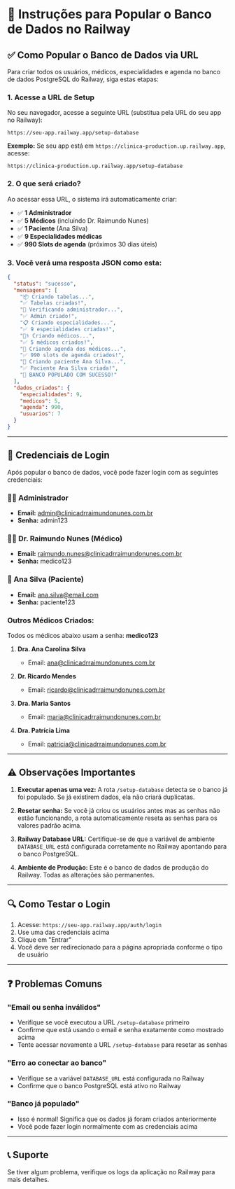 # 🚀 Instruções para Popular o Banco de Dados no Railway

## ✅ Como Popular o Banco de Dados via URL

Para criar todos os usuários, médicos, especialidades e agenda no banco de dados PostgreSQL do Railway, siga estas etapas:

### 1. Acesse a URL de Setup

No seu navegador, acesse a seguinte URL (substitua pela URL do seu app no Railway):

```
https://seu-app.railway.app/setup-database
```

**Exemplo:** Se seu app está em `https://clinica-production.up.railway.app`, acesse:
```
https://clinica-production.up.railway.app/setup-database
```

### 2. O que será criado?

Ao acessar essa URL, o sistema irá automaticamente criar:

- ✅ **1 Administrador**
- ✅ **5 Médicos** (incluindo Dr. Raimundo Nunes)
- ✅ **1 Paciente** (Ana Silva)
- ✅ **9 Especialidades médicas**
- ✅ **990 Slots de agenda** (próximos 30 dias úteis)

### 3. Você verá uma resposta JSON como esta:

```json
{
  "status": "sucesso",
  "mensagens": [
    "📦 Criando tabelas...",
    "✅ Tabelas criadas!",
    "👤 Verificando administrador...",
    "✅ Admin criado!",
    "📋 Criando especialidades...",
    "✅ 9 especialidades criadas!",
    "👨‍⚕️ Criando médicos...",
    "✅ 5 médicos criados!",
    "📅 Criando agenda dos médicos...",
    "✅ 990 slots de agenda criados!",
    "👥 Criando paciente Ana Silva...",
    "✅ Paciente Ana Silva criada!",
    "🎉 BANCO POPULADO COM SUCESSO!"
  ],
  "dados_criados": {
    "especialidades": 9,
    "medicos": 5,
    "agenda": 990,
    "usuarios": 7
  }
}
```

---

## 🔑 Credenciais de Login

Após popular o banco de dados, você pode fazer login com as seguintes credenciais:

### 👨‍💼 Administrador
- **Email:** admin@clinicadrraimundonunes.com.br
- **Senha:** admin123

### 👨‍⚕️ Dr. Raimundo Nunes (Médico)
- **Email:** raimundo.nunes@clinicadrraimundonunes.com.br
- **Senha:** medico123

### 👥 Ana Silva (Paciente)
- **Email:** ana.silva@email.com
- **Senha:** paciente123

### Outros Médicos Criados:
Todos os médicos abaixo usam a senha: **medico123**

1. **Dra. Ana Carolina Silva**
   - Email: ana@clinicadrraimundonunes.com.br

2. **Dr. Ricardo Mendes**
   - Email: ricardo@clinicadrraimundonunes.com.br

3. **Dra. Maria Santos**
   - Email: maria@clinicadrraimundonunes.com.br

4. **Dra. Patrícia Lima**
   - Email: patricia@clinicadrraimundonunes.com.br

---

## ⚠️ Observações Importantes

1. **Executar apenas uma vez:** A rota `/setup-database` detecta se o banco já foi populado. Se já existirem dados, ela não criará duplicatas.

2. **Resetar senha:** Se você já criou os usuários antes mas as senhas não estão funcionando, a rota automaticamente reseta as senhas para os valores padrão acima.

3. **Railway Database URL:** Certifique-se de que a variável de ambiente `DATABASE_URL` está configurada corretamente no Railway apontando para o banco PostgreSQL.

4. **Ambiente de Produção:** Este é o banco de dados de produção do Railway. Todas as alterações são permanentes.

---

## 🔍 Como Testar o Login

1. Acesse: `https://seu-app.railway.app/auth/login`
2. Use uma das credenciais acima
3. Clique em "Entrar"
4. Você deve ser redirecionado para a página apropriada conforme o tipo de usuário

---

## ❓ Problemas Comuns

### "Email ou senha inválidos"
- Verifique se você executou a URL `/setup-database` primeiro
- Confirme que está usando o email e senha exatamente como mostrado acima
- Tente acessar novamente a URL `/setup-database` para resetar as senhas

### "Erro ao conectar ao banco"
- Verifique se a variável `DATABASE_URL` está configurada no Railway
- Confirme que o banco PostgreSQL está ativo no Railway

### "Banco já populado"
- Isso é normal! Significa que os dados já foram criados anteriormente
- Você pode fazer login normalmente com as credenciais acima

---

## 📞 Suporte

Se tiver algum problema, verifique os logs da aplicação no Railway para mais detalhes.
